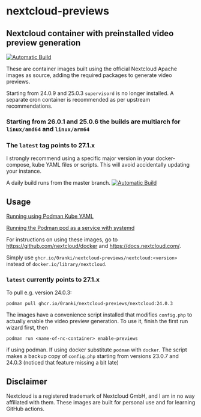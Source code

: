 # nextcloud-previews
## Nextcloud container with preinstalled video preview generation

[![Automatic Build](https://github.com/0ranki/nextcloud-previews/actions/workflows/daily.yml/badge.svg)](https://github.com/0ranki/nextcloud-previews/actions/workflows/daily.yml)

These are container images built using the official Nextcloud Apache images as
source, adding the required packages to generate video previews.

Starting from 24.0.9 and 25.0.3 `supervisord` is no longer installed. A separate
cron container is recommended as per upstream recommendations.

### **Starting from 26.0.1 and 25.0.6 the builds are multiarch for `linux/amd64` and `linux/arm64`**

### **The `latest` tag points to 27.1.x**

I strongly recommend using a specific major version in your docker-compose, kube YAML files or scripts. This will avoid accidentally updating your instance.

A daily build runs from the master branch. [![Automatic Build](https://github.com/0ranki/nextcloud-previews/actions/workflows/daily.yml/badge.svg)](https://github.com/0ranki/nextcloud-previews/actions/workflows/daily.yml)

## Usage

[Running using Podman Kube YAML](PODMAN.md)

[Running the Podman pod as a service with systemd](SYSTEMD.md)

For instructions on using these images, go to https://github.com/nextcloud/docker
and https://docs.nextcloud.com/.

Simply use `ghcr.io/0ranki/nextcloud-previews/nextcloud:<version>`
instead of `docker.io/library/nextcloud`.

### `latest` currently points to 27.1.x

To pull e.g. version 24.0.3:
```
podman pull ghcr.io/0ranki/nextcloud-previews/nextcloud:24.0.3
```

The images have a convenience script installed that modifies `config.php` to actually
enable the video preview generation. To use it, finish the first run wizard first, then
```
podman run <name-of-nc-container> enable-previews
```
if using podman. If using docker substitute `podman` with `docker`. The script makes
a backup copy of `config.php` starting from versions 23.0.7 and 24.0.3 (noticed that
feature missing a bit late)
## Disclaimer
Nextcloud is a registered trademark of Nextcloud GmbH, and I am in no way affiliated
with them. These images are built for personal use and for learning GitHub actions.

